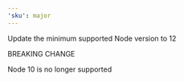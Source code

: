 ```yaml
---
'sku': major
---
```


Update the minimum supported Node version to 12

BREAKING CHANGE

Node 10 is no longer supported
